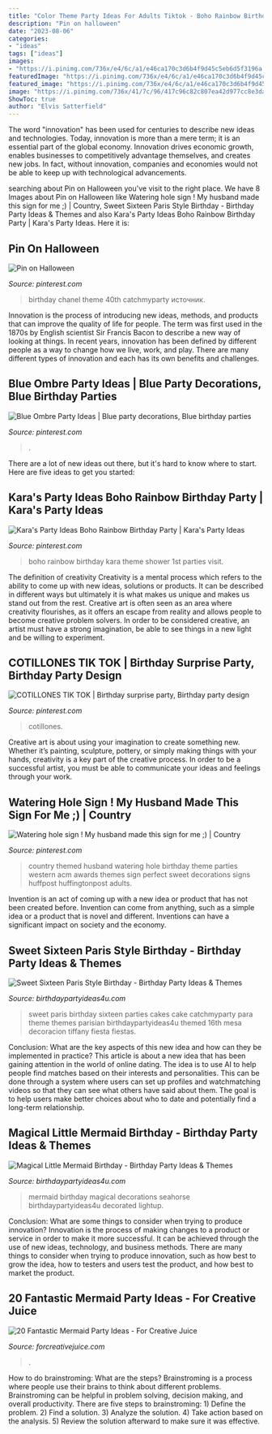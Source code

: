 ```yaml
---
title: "Color Theme Party Ideas For Adults Tiktok - Boho Rainbow Birthday Kara Theme Shower 1st Parties Visit"
description: "Pin on halloween"
date: "2023-08-06"
categories:
- "ideas"
tags: ["ideas"]
images:
- "https://i.pinimg.com/736x/e4/6c/a1/e46ca170c3d6b4f9d45c5eb6d5f3196a.jpg"
featuredImage: "https://i.pinimg.com/736x/e4/6c/a1/e46ca170c3d6b4f9d45c5eb6d5f3196a.jpg"
featured_image: "https://i.pinimg.com/736x/e4/6c/a1/e46ca170c3d6b4f9d45c5eb6d5f3196a.jpg"
image: "https://i.pinimg.com/736x/41/7c/96/417c96c82c807ea42d977cc8e3dae629.jpg"
ShowToc: true
author: "Elvis Satterfield"
---
```



The word "innovation" has been used for centuries to describe new ideas and technologies. Today, innovation is more than a mere term; it is an essential part of the global economy. Innovation drives economic growth, enables businesses to competitively advantage themselves, and creates new jobs. In fact, without innovation, companies and economies would not be able to keep up with technological advancements.

	

		
searching about Pin on Halloween you've visit to the right place. We have 8 Images about Pin on Halloween like Watering hole sign ! My husband made this sign for me ;) | Country, Sweet Sixteen Paris Style Birthday - Birthday Party Ideas &amp; Themes and also Kara&#039;s Party Ideas Boho Rainbow Birthday Party | Kara&#039;s Party Ideas. Here it is:
		
    
## Pin On Halloween

<img loading=lazy src="https://i.pinimg.com/736x/e4/6c/a1/e46ca170c3d6b4f9d45c5eb6d5f3196a.jpg" onerror="this.onerror=null;this.src='https://tse3.mm.bing.net/th?id=OIP.1d-wteoXspwhPT_8-QzcMQHaJ4&amp;pid=15.1';" alt="Pin on Halloween">

_Source: pinterest.com_

>birthday chanel theme 40th catchmyparty источник. 

	

Innovation is the process of introducing new ideas, methods, and products that can improve the quality of life for people. The term was first used in the 1870s by English scientist Sir Francis Bacon to describe a new way of looking at things. In recent years, innovation has been defined by different people as a way to change how we live, work, and play. There are many different types of innovation and each has its own benefits and challenges.

    
## Blue Ombre Party Ideas | Blue Party Decorations, Blue Birthday Parties

<img loading=lazy src="https://i.pinimg.com/736x/b4/43/b7/b443b7c9b5d1ed5c95f2b2ccb1c40cb0.jpg" onerror="this.onerror=null;this.src='https://tse1.mm.bing.net/th?id=OIP.KOlrCaYqKCL7o1oovEmWCAHaJ7&amp;pid=15.1';" alt="Blue Ombre Party Ideas | Blue party decorations, Blue birthday parties">

_Source: pinterest.com_

>. 

	

There are a lot of new ideas out there, but it's hard to know where to start. Here are five ideas to get you started: 

    
## Kara&#039;s Party Ideas Boho Rainbow Birthday Party | Kara&#039;s Party Ideas

<img loading=lazy src="https://i.pinimg.com/736x/41/7c/96/417c96c82c807ea42d977cc8e3dae629.jpg" onerror="this.onerror=null;this.src='https://tse2.mm.bing.net/th?id=OIP.BWn3f3g2qgUECzqZ3HoC9gHaLG&amp;pid=15.1';" alt="Kara&#039;s Party Ideas Boho Rainbow Birthday Party | Kara&#039;s Party Ideas">

_Source: pinterest.com_

>boho rainbow birthday kara theme shower 1st parties visit. 

	

The definition of creativity
Creativity is a mental process which refers to the ability to come up with new ideas, solutions or products. It can be described in different ways but ultimately it is what makes us unique and makes us stand out from the rest. Creative art is often seen as an area where creativity flourishes, as it offers an escape from reality and allows people to become creative problem solvers. In order to be considered creative, an artist must have a strong imagination, be able to see things in a new light and be willing to experiment.

    
## COTILLONES TIK TOK | Birthday Surprise Party, Birthday Party Design

<img loading=lazy src="https://i.pinimg.com/736x/b8/c0/5e/b8c05e5601daa9750636b2ec05491b8a.jpg" onerror="this.onerror=null;this.src='https://tse4.mm.bing.net/th?id=OIP.dMtSKlpW3MEXDDQDzKhDCAHaHa&amp;pid=15.1';" alt="COTILLONES TIK TOK | Birthday surprise party, Birthday party design">

_Source: pinterest.com_

>cotillones. 

	

Creative art is about using your imagination to create something new. Whether it’s painting, sculpture, pottery, or simply making things with your hands, creativity is a key part of the creative process. In order to be a successful artist, you must be able to communicate your ideas and feelings through your work.

    
## Watering Hole Sign ! My Husband Made This Sign For Me ;) | Country

<img loading=lazy src="https://i.pinimg.com/originals/04/85/7d/04857ddfcb7c440b0d7f2e74af536a50.jpg" onerror="this.onerror=null;this.src='https://tse2.mm.bing.net/th?id=OIP.reJP7blFH79kwyen-5UepAHaJ4&amp;pid=15.1';" alt="Watering hole sign ! My husband made this sign for me ;) | Country">

_Source: pinterest.com_

>country themed husband watering hole birthday theme parties western acm awards themes sign perfect sweet decorations signs huffpost huffingtonpost adults. 

	

Invention is an act of coming up with a new idea or product that has not been created before. Invention can come from anything, such as a simple idea or a product that is novel and different. Inventions can have a significant impact on society and the economy.

    
## Sweet Sixteen Paris Style Birthday - Birthday Party Ideas &amp; Themes

<img loading=lazy src="http://www.birthdaypartyideas4u.com/wp-content/uploads/2016/07/Sweet-Sixteen-Paris-Style-Birthday-Cake-600x800.jpg" onerror="this.onerror=null;this.src='https://tse3.mm.bing.net/th?id=OIP.krcl4yxUJ4pvSifI4hR-QQHaJ4&amp;pid=15.1';" alt="Sweet Sixteen Paris Style Birthday - Birthday Party Ideas &amp; Themes">

_Source: birthdaypartyideas4u.com_

>sweet paris birthday sixteen parties cakes cake catchmyparty para theme themes parisian birthdaypartyideas4u themed 16th mesa decoracion tiffany fiesta fiestas. 

	

Conclusion: What are the key aspects of this new idea and how can they be implemented in practice?
This article is about a new idea that has been gaining attention in the world of online dating. The idea is to use AI to help people find matches based on their interests and personalities. This can be done through a system where users can set up profiles and watchmatching videos so that they can see what others have said about them. The goal is to help users make better choices about who to date and potentially find a long-term relationship.

    
## Magical Little Mermaid Birthday - Birthday Party Ideas &amp; Themes

<img loading=lazy src="http://www.birthdaypartyideas4u.com/wp-content/uploads/2017/02/Magical-Little-Mermaid-Birthday-Lightup-Seahorse-600x811.jpg" onerror="this.onerror=null;this.src='https://tse2.mm.bing.net/th?id=OIP.hBMGfxoBN-W2ute4MkmxOAHaKA&amp;pid=15.1';" alt="Magical Little Mermaid Birthday - Birthday Party Ideas &amp; Themes">

_Source: birthdaypartyideas4u.com_

>mermaid birthday magical decorations seahorse birthdaypartyideas4u decorated lightup. 

	

Conclusion: What are some things to consider when trying to produce innovation?
Innovation is the process of making changes to a product or service in order to make it more successful. It can be achieved through the use of new ideas, technology, and business methods. There are many things to consider when trying to produce innovation, such as how best to grow the idea, how to testers and users test the product, and how best to market the product.

    
## 20 Fantastic Mermaid Party Ideas - For Creative Juice

<img loading=lazy src="https://i1.wp.com/forcreativejuice.com/wp-content/uploads/2016/05/mermaid-party-ideas/15-mermaid-party-ideas.jpg?w=600&amp;ssl=1" onerror="this.onerror=null;this.src='https://tse3.mm.bing.net/th?id=OIP.1AouGCWXMVYC_MTsqvIfLgHaJ4&amp;pid=15.1';" alt="20 Fantastic Mermaid Party Ideas - For Creative Juice">

_Source: forcreativejuice.com_

>. 

	

How to do brainstroming: What are the steps?
Brainstroming is a process where people use their brains to think about different problems. Brainstroming can be helpful in problem solving, decision making, and overall productivity. There are five steps to brainstroming: 1) Define the problem. 2) Find a solution. 3) Analyze the solution. 4) Take action based on the analysis. 5) Review the solution afterward to make sure it was effective.

